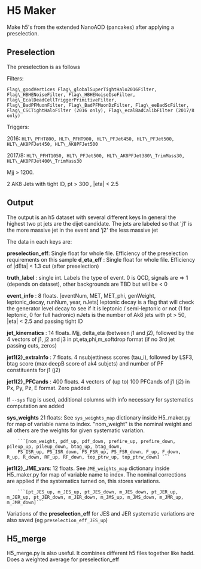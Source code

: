 # H5 Maker

Make h5's from the extended NanoAOD (pancakes) after applying a preselection. 

## Preselection

The preselection is as follows

Filters: 

```
Flag\_goodVertices Flag\_globalSuperTightHalo2016Filter, Flag\_HBHENoiseFilter, Flag\_HBHENoiseIsoFilter, Flag\_EcalDeadCellTriggerPrimitiveFilter, 
Flag\_BadPFMuonFilter, Flag\_BadPFMuonDzFilter, Flag\_eeBadScFilter, Flag\_CSCTightHaloFilter (2016 only), Flag\_ecalBadCalibFilter (2017/8 only)

```

Triggers:

2016: ```HLT\_PFHT800, HLT\_PFHT900, HLT\_PFJet450, HLT\_PFJet500, HLT\_AK8PFJet450, HLT\_AK8PFJet500 ```

2017/8: ```HLT\_PFHT1050, HLT\_PFJet500, HLT\_AK8PFJet380\_TrimMass30, HLT\_AK8PFJet400\_TrimMass30 ```

Mjj > 1200.

2 AK8 Jets with tight ID,  pt > 300 , |eta| < 2.5


## Output
The output is an h5 dataset with several different keys
In general the highest two pt jets are the dijet candidate.
The jets are labeled so that 'j1' is the more massive jet in the event and 'j2'
the less massive jet


The data in each keys are:


**preselection\_eff**: Single float for whole file. Efficiency of the preselection requirements on this sample
**d\_eta\_eff** : Single float for whole file. Efficiency of |dEta| < 1.3 cut (after preselection)

**truth\_label** :  single int. Labels  the type of event. 0 is QCD, signals are => 1 (depends on dataset), other backgrounds are TBD but will be < 0

**event\_info** : 8 floats. [eventNum, MET, MET\_phi, genWeight, leptonic\_decay, runNum, year, nJets]
leptonic decay is a flag that will check the generator level
decay to see if it is leptonic / semi-leptonic or not (1 for leptonic, 0 for full hadronic)
nJets is the number of Ak8 jets with pt > 50, |eta| < 2.5 and passing tight ID

**jet\_kinematics** :  14 floats. Mjj, delta\_eta (between j1 and j2), followed by the 4 vectors of j1, j2 and j3  in pt,eta,phi,m\_softdrop format (if no 3rd jet passing cuts, zeros)

**jet1(2)\_extraInfo** :  7 floats. 4 nsubjettiness scores (tau\_i), followed by LSF3,
btag score (max deepB score of ak4 subjets) and number of PF constituents for j1 (j2)

**jet1(2)\_PFCands** : 400 floats. 4 vectors of (up to) 100 PFCands of j1 (j2) in  Px, Py, Pz, E  format. Zero
padded


If `--sys` flag is used, additional columns with info necessary for systematics
computation are added

**sys\_weights** 21 floats: See `sys_weights_map` dictionary inside H5\_maker.py for map of variable name to index. 
    "nom_weight" is the nominal weight and all others are the weights for given systematic variation.
        
        ```[nom_weight, pdf_up, pdf_down, prefire_up, prefire_down, pileup_up, pileup_down, btag_up, btag_down, 
        PS_ISR_up, PS_ISR_down, PS_FSR_up, PS_FSR_down, F_up, F_down, R_up, R_down, RF_up, RF_down, top_ptrw_up, top_ptrw_down] ```

**jet1(2)\_JME\_vars**:  12 floats. See `JME_weights_map` dictionary inside H5_maker.py for map of variable name to index.
The nominal corrections are applied if the systematics turned on, this stores
variations.

        ```[pt_JES_up, m_JES_up, pt_JES_down, m_JES_down, pt_JER_up, m_JER_up, pt_JER_down, m_JER_down, m_JMS_up, m_JMS_down, m_JMR_up, m_JMR_down]```

Variations of the **preselection\_eff** for JES and JER systematic variations are also saved (eg `preselection_eff_JES_up`)




## H5_merge
H5\_merge.py is also useful. It combines different h5 files together like hadd.
Does a weighted average for preselection\_eff
